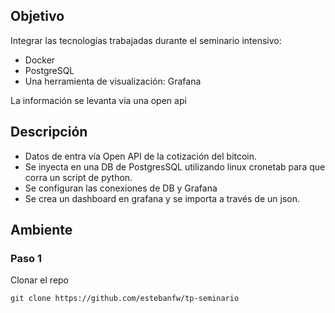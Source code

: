 ## Objetivo

Integrar las tecnologías trabajadas durante el seminario intensivo:

* Docker
* PostgreSQL
* Una herramienta de visualización: Grafana

La información se levanta via una open api

## Descripción

* Datos de entra vía Open API de la cotización del bitcoin.
* Se inyecta en una DB de PostgresSQL utilizando linux cronetab para que corra un script de python.
* Se configuran las conexiones de DB y Grafana
* Se crea un dashboard en grafana y se importa a través de un json.

## Ambiente

### Paso 1

Clonar el repo
~~~
git clone https://github.com/estebanfw/tp-seminario
~~~
